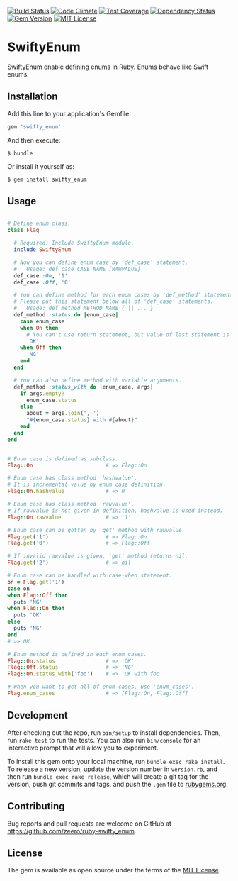 [![Build Status](https://travis-ci.org/zeero/ruby-swifty_enum.svg?branch=master)](https://travis-ci.org/zeero/ruby-swifty_enum)
[![Code Climate](https://codeclimate.com/github/zeero/ruby-swifty_enum/badges/gpa.svg)](https://codeclimate.com/github/zeero/ruby-swifty_enum)
[![Test Coverage](https://codeclimate.com/github/zeero/ruby-swifty_enum/badges/coverage.svg)](https://codeclimate.com/github/zeero/ruby-swifty_enum/coverage)
[![Dependency Status](https://gemnasium.com/badges/github.com/zeero/ruby-swifty_enum.svg)](https://gemnasium.com/github.com/zeero/ruby-swifty_enum)
[![Gem Version](https://badge.fury.io/rb/swifty_enum.svg)](https://badge.fury.io/rb/swifty_enum)
[![MIT License](http://img.shields.io/badge/license-MIT-blue.svg?style=flat)](LICENSE.txt)

# SwiftyEnum

SwiftyEnum enable defining enums in Ruby. Enums behave like Swift enums.

## Installation

Add this line to your application's Gemfile:

```ruby
gem 'swifty_enum'
```

And then execute:

    $ bundle

Or install it yourself as:

    $ gem install swifty_enum

## Usage

```ruby

# Define enum class.
class Flag

  # Required: Include SwiftyEnum module.
  include SwiftyEnum

  # Now you can define enum case by 'def_case' statement.
  #   Usage: def_case CASE_NAME [RAWVALUE]
  def_case :On, '1'
  def_case :Off, '0'

  # You can define method for each enum cases by 'def_method' statement.
  # Please put this statement below all of 'def_case' statements.
  #   Usage: def_method METHOD_NAME { || ... }
  def_method :status do |enum_case|
    case enum_case
    when On then
      # You can't use return statement, but value of last statement is returned from enum method.
      'OK'
    when Off then
      'NG'
    end
  end

  # You can also define method with variable arguments.
  def_method :status_with do |enum_case, args|
    if args.empty?
      enum_case.status
    else
      about = args.join(', ')
      "#{enum_case.status} with #{about}"
    end
  end
end


# Enum case is defined as subclass.
Flag::On                       # => Flag::On

# Enum case has class method 'hashvalue'.
# It is incremental value by enum case definition.
Flag::On.hashvalue             # => 0

# Enum case has class method 'rawvalue'.
# If rawvalue is not given in definition, hashvalue is used instead.
Flag::On.rawvalue              # => '1'

# Enum case can be gotten by 'get' method with rawvalue.
Flag.get('1')                  # => Flag::On
Flag.get('0')                  # => Flag::Off

# If invalid rawvalue is given, 'get' method returns nil.
Flag.get('2')                  # => nil

# Enum case can be handled with case-when statement.
on = Flag.get('1')
case on
when Flag::Off then
  puts 'NG'
when Flag::On then
  puts 'OK'
else
  puts 'NG'
end
# >> OK

# Enum method is defined in each enum cases.
Flag::On.status                # => 'OK'
Flag::Off.status               # => 'NG'
Flag::On.status_with('foo')    # => 'OK with foo'

# When you want to get all of enum cases, use 'enum_cases'.
Flag.enum_cases                # => [Flag::On, Flag::Off]

```

## Development

After checking out the repo, run `bin/setup` to install dependencies. Then, run `rake test` to run the tests. You can also run `bin/console` for an interactive prompt that will allow you to experiment.

To install this gem onto your local machine, run `bundle exec rake install`. To release a new version, update the version number in `version.rb`, and then run `bundle exec rake release`, which will create a git tag for the version, push git commits and tags, and push the `.gem` file to [rubygems.org](https://rubygems.org).

## Contributing

Bug reports and pull requests are welcome on GitHub at https://github.com/zeero/ruby-swifty_enum.

## License

The gem is available as open source under the terms of the [MIT License](http://opensource.org/licenses/MIT).

